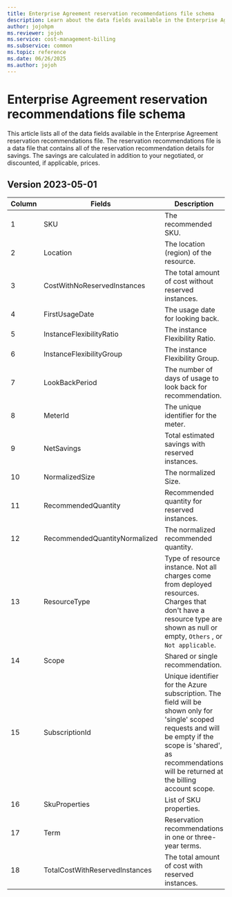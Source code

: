 ```yaml
---
title: Enterprise Agreement reservation recommendations file schema
description: Learn about the data fields available in the Enterprise Agreement reservation recommendations file.
author: jojohpm
ms.reviewer: jojoh
ms.service: cost-management-billing
ms.subservice: common
ms.topic: reference
ms.date: 06/26/2025
ms.author: jojoh
---
```


# Enterprise Agreement reservation recommendations file schema

This article lists all of the data fields available in the Enterprise Agreement reservation recommendations file. The reservation recommendations file is a data file that contains all of the reservation recommendation details for savings. The savings are calculated in addition to your negotiated, or discounted, if applicable, prices.

## Version 2023-05-01

| Column |Fields|Description|
|---|------|------|
| 1 |SKU|The recommended SKU.|
| 2 |Location|The location (region) of the resource.|
| 3 |CostWithNoReservedInstances|The total amount of cost without reserved instances.|
| 4 |FirstUsageDate|The usage date for looking back.|
| 5 |InstanceFlexibilityRatio|The instance Flexibility Ratio.|
| 6 |InstanceFlexibilityGroup|The instance Flexibility Group.|
| 7 |LookBackPeriod|The number of days of usage to look back for recommendation.|
| 8 |MeterId|The unique identifier for the meter.|
| 9 |NetSavings|Total estimated savings with reserved instances.|
| 10 |NormalizedSize|The normalized Size.|
| 11 |RecommendedQuantity|Recommended quantity for reserved instances.|
| 12 |RecommendedQuantityNormalized|The normalized recommended quantity.|
| 13 |ResourceType|Type of resource instance. Not all charges come from deployed resources. Charges that don't have a resource type are shown as null or empty, `Others` , or `Not applicable`.|
| 14 |Scope|Shared or single recommendation.|
| 15 |SubscriptionId|Unique identifier for the Azure subscription. The field will be shown only for 'single' scoped requests and will be empty if the scope is 'shared', as recommendations will be returned at the billing account scope. |
| 16 |SkuProperties|List of SKU properties.|
| 17 |Term|Reservation recommendations in one or three-year terms.|
| 18 |TotalCostWithReservedInstances|The total amount of cost with reserved instances.|
